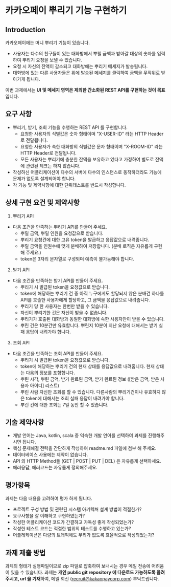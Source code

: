 # 카카오페이 뿌리기 기능 구현하기

## Introduction
카카오페이에는 머니 뿌리기 기능이 있습니다.
* 사용자는 다수의 친구들이 있는 대화방에서 뿌릴 금액과 받아갈 대상의 숫자를
입력하여 뿌리기 요청을 보낼 수 있습니다.
* 요청 시 자신의 잔액이 감소되고 대화방에는 뿌리기 메세지가 발송됩니다.
* 대화방에 있는 다른 사용자들은 위에 발송된 메세지를 클릭하여 금액을 무작위로
받아가게 됩니다.

이번 과제에서는 **UI 및 메세지 영역은 제외한 간소화된 REST API를 구현하는 것이
목표** 입니다.

## 요구 사항
* 뿌리기, 받기, 조회 기능을 수행하는 REST API 를 구현합니다.
  * 요청한 사용자의 식별값은 숫자 형태이며 "X-USER-ID" 라는 HTTP Header로
전달됩니다.
  * 요청한 사용자가 속한 대화방의 식별값은 문자 형태이며 "X-ROOM-ID" 라는
HTTP Header로 전달됩니다.
  * 모든 사용자는 뿌리기에 충분한 잔액을 보유하고 있다고 가정하여 별도로
잔액에 관련된 체크는 하지 않습니다.
* 작성하신 어플리케이션이 다수의 서버에 다수의 인스턴스로 동작하더라도 기능에
문제가 없도록 설계되어야 합니다.
* 각 기능 및 제약사항에 대한 단위테스트를 반드시 작성합니다.

## 상세 구현 요건 및 제약사항
1. 뿌리기 API
  * 다음 조건을 만족하는 뿌리기 API를 만들어 주세요.
    * 뿌릴 금액, 뿌릴 인원을 요청값으로 받습니다.
    * 뿌리기 요청건에 대한 고유 token을 발급하고 응답값으로 내려줍니다.
    * 뿌릴 금액을 인원수에 맞게 분배하여 저장합니다. (분배 로직은 자유롭게
구현해 주세요.)
    * token은 3자리 문자열로 구성되며 예측이 불가능해야 합니다.
2. 받기 API
  * 다음 조건을 만족하는 받기 API를 만들어 주세요.
    * 뿌리기 시 발급된 token을 요청값으로 받습니다.
    * token에 해당하는 뿌리기 건 중 아직 누구에게도 할당되지 않은 분배건 하나를
API를 호출한 사용자에게 할당하고, 그 금액을 응답값으로 내려줍니다.
    * 뿌리기 당 한 사용자는 한번만 받을 수 있습니다.
    * 자신이 뿌리기한 건은 자신이 받을 수 없습니다.
    * 뿌리기가 호출된 대화방과 동일한 대화방에 속한 사용자만이 받을 수
있습니다.
    * 뿌린 건은 10분간만 유효합니다. 뿌린지 10분이 지난 요청에 대해서는 받기
실패 응답이 내려가야 합니다.
3. 조회 API
  * 다음 조건을 만족하는 조회 API를 만들어 주세요.
    * 뿌리기 시 발급된 token을 요청값으로 받습니다.
    * token에 해당하는 뿌리기 건의 현재 상태를 응답값으로 내려줍니다. 현재
상태는 다음의 정보를 포함합니다.
    * 뿌린 시각, 뿌린 금액, 받기 완료된 금액, 받기 완료된 정보 ([받은 금액, 받은
사용자 아이디] 리스트)
    * 뿌린 사람 자신만 조회를 할 수 있습니다. 다른사람의 뿌리기건이나 유효하지
않은 token에 대해서는 조회 실패 응답이 내려가야 합니다.
    * 뿌린 건에 대한 조회는 7일 동안 할 수 있습니다.

## 기술 제약사항
* 개발 언어는 Java, kotlin, scala 중 익숙한 개발 언어를 선택하여 과제를 진행해주시면
됩니다.
* 핵심 문제해결 전략을 간단하게 작성하여 readme.md 파일에 첨부 해 주세요.
* 데이터베이스 사용에는 제약이 없습니다.
* API 의 HTTP Method들 (GET | POST | PUT | DEL) 은 자유롭게 선택하세요.
* 에러응답, 에러코드는 자유롭게 정의해주세요.

## 평가항목
과제는 다음 내용을 고려하여 평가 하게 됩니다.
* 프로젝트 구성 방법 및 관련된 시스템 아키텍쳐 설계 방법이 적절한가?
* 요구사항을 잘 이해하고 구현하였는가?
* 작성한 어플리케이션 코드가 간결하고 가독성 좋게 작성되었는가?
* 작성한 테스트 코드는 적절한 범위의 테스트를 수행하고 있는가?
* 어플레케이션은 다량의 트래픽에도 무리가 없도록 효율적으로 작성되었는가?

## 과제 제출 방법
과제의 형태가 실행파일이므로 zip 파일로 압축하여 보내시는 경우 메일 전송에 어려움이
있을 수 있습니다.
과제는 **개인 public git repository 에 다운로드 가능하도록 올려주시고, url 을 기재**하여,
메일 회신 (recruit@kakaopaycorp.com) 부탁드립니다.
